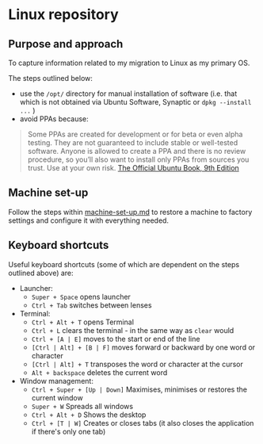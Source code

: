 # Linux repository

## Purpose and approach

To capture information related to my migration to Linux as my primary OS.

The steps outlined below: 
* use the `/opt/` directory for manual installation of software (i.e. that which is not obtained via Ubuntu Software, Synaptic or `dpkg --install ...` )
* avoid PPAs because:

> Some PPAs are created for development or for beta or even alpha testing. They are not guaranteed to include stable or well-tested software. Anyone is allowed to create a PPA and there is no review procedure, so you’ll also want to install only PPAs from sources you trust. Use at your own risk. [The Official Ubuntu Book, 9th Edition](https://www.safaribooksonline.com/library/view/the-official-ubuntu/9780134512501/ch06.html)

## Machine set-up

Follow the steps within [machine-set-up.md](machine-set-up.md) to restore a machine to factory settings and configure it with everything needed.
    
## Keyboard shortcuts

Useful keyboard shortcuts (some of which are dependent on the steps outlined above) are: 

* Launcher:
    * `Super + Space` opens launcher
    * `Ctrl + Tab` switches between lenses
* Terminal:
    * `Ctrl + Alt + T` opens Terminal
    * `Ctrl + L` clears the terminal - in the same way as `clear` would
    * `Ctrl + [A | E]` moves to the start or end of the line
    * `[Ctrl | Alt] + [B | F]` moves forward or backward by one word or character
    * `[Ctrl | Alt] + T` transposes the word or character at the cursor
    * `Alt + backspace` deletes the current word
* Window management:
    * `Ctrl + Super + [Up | Down]` Maximises, minimises or restores the current window
    * `Super + W` Spreads all windows
    * `Ctrl + Alt + D` Shows the desktop
    * `Ctrl + [T | W]` Creates or closes tabs (it also closes the application if there's only one tab)



